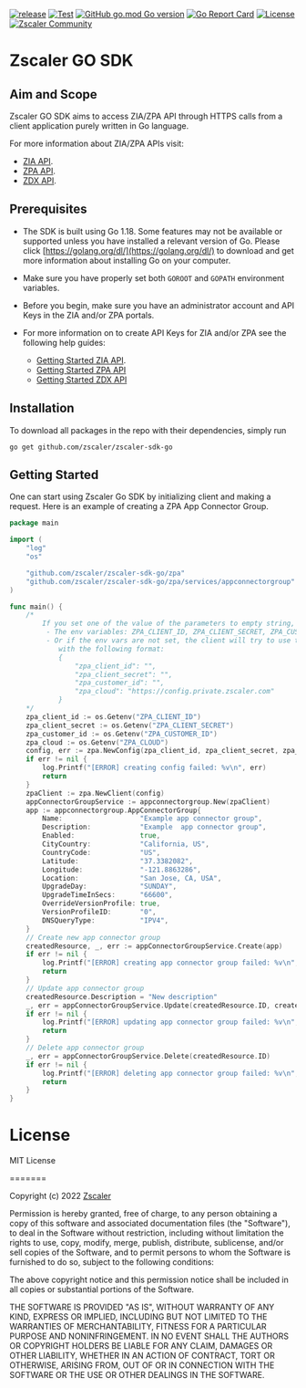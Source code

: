 [![release](https://github.com/zscaler/zscaler-sdk-go/actions/workflows/release.yml/badge.svg?branch=master)](https://github.com/zscaler/zscaler-sdk-go/actions/workflows/release.yml)
[![Test](https://github.com/zscaler/zscaler-sdk-go/actions/workflows/test.yml/badge.svg?branch=master)](https://github.com/zscaler/zscaler-sdk-go/actions/workflows/test.yml)
[![GitHub go.mod Go version](https://img.shields.io/github/go-mod/go-version/zscaler/zscaler-sdk-go)](https://github.com/zscaler/zscaler-sdk-go/blob/master/.go-version)
[![Go Report Card](https://goreportcard.com/badge/github.com/zscaler/zscaler-sdk-go)](https://goreportcard.com/report/github.com/zscaler/zscaler-sdk-go)
[![License](https://img.shields.io/github/license/zscaler/zscaler-sdk-go?color=blue)](https://github.com/zscaler/zscaler-sdk-go/blob/master/LICENSE)
[![Zscaler Community](https://img.shields.io/badge/zscaler-community-blue)](https://community.zscaler.com/)

# Zscaler GO SDK

## Aim and Scope

Zscaler GO SDK aims to access ZIA/ZPA API through HTTPS calls
from a client application purely written in Go language.

For more information about ZIA/ZPA APIs visit:

- [ZIA API](https://help.zscaler.com/zia/getting-started-zia-api).
- [ZPA API](https://help.zscaler.com/zpa/zpa-api/api-developer-reference-guide).
- [ZDX API](https://help.zscaler.com/zdx/about-zdx-api).

## Prerequisites

- The SDK is built using Go 1.18. Some features may not be
available or supported unless you have installed a relevant version of Go.
Please click [https://golang.org/dl/](https://golang.org/dl/) to download and
get more information about installing Go on your computer.

- Make sure you have properly set both `GOROOT` and `GOPATH`
environment variables.

- Before you begin, make sure you have an administrator account and API Keys in the ZIA and/or ZPA portals.

- For more information on to create API Keys for ZIA and/or ZPA see the following help guides:

  - [Getting Started ZIA API](https://help.zscaler.com/zpa/zpa-api/api-developer-reference-guide).
  - [Getting Started ZPA API](https://help.zscaler.com/zpa/getting-started-zpa-api)
  - [Getting Started ZDX API](https://help.zscaler.com/zdx/about-zdx-api)

## Installation

To download all packages in the repo with their dependencies, simply run

`go get github.com/zscaler/zscaler-sdk-go`

## Getting Started

One can start using Zscaler Go SDK by initializing client and making a request.
Here is an example of creating a ZPA App Connector Group.

```go
package main

import (
	"log"
	"os"

	"github.com/zscaler/zscaler-sdk-go/zpa"
	"github.com/zscaler/zscaler-sdk-go/zpa/services/appconnectorgroup"
)

func main() {
	/*
		If you set one of the value of the parameters to empty string, the client will fallback to:
		 - The env variables: ZPA_CLIENT_ID, ZPA_CLIENT_SECRET, ZPA_CUSTOMER_ID, ZPA_CLOUD
		 - Or if the env vars are not set, the client will try to use the config file which should be placed at  $HOME/.zpa/credentials.json on Linux and OS X, or "%USERPROFILE%\.zpa/credentials.json" on windows
		 	with the following format:
			{
				"zpa_client_id": "",
				"zpa_client_secret": "",
				"zpa_customer_id": "",
				"zpa_cloud": "https://config.private.zscaler.com"
			}
	*/
	zpa_client_id := os.Getenv("ZPA_CLIENT_ID")
	zpa_client_secret := os.Getenv("ZPA_CLIENT_SECRET")
	zpa_customer_id := os.Getenv("ZPA_CUSTOMER_ID")
	zpa_cloud := os.Getenv("ZPA_CLOUD")
	config, err := zpa.NewConfig(zpa_client_id, zpa_client_secret, zpa_customer_id, zpa_cloud, "userAgent")
	if err != nil {
		log.Printf("[ERROR] creating config failed: %v\n", err)
		return
	}
	zpaClient := zpa.NewClient(config)
	appConnectorGroupService := appconnectorgroup.New(zpaClient)
	app := appconnectorgroup.AppConnectorGroup{
		Name:                   "Example app connector group",
		Description:            "Example  app connector group",
		Enabled:                true,
		CityCountry:            "California, US",
		CountryCode:            "US",
		Latitude:               "37.3382082",
		Longitude:              "-121.8863286",
		Location:               "San Jose, CA, USA",
		UpgradeDay:             "SUNDAY",
		UpgradeTimeInSecs:      "66600",
		OverrideVersionProfile: true,
		VersionProfileID:       "0",
		DNSQueryType:           "IPV4",
	}
	// Create new app connector group
	createdResource, _, err := appConnectorGroupService.Create(app)
	if err != nil {
		log.Printf("[ERROR] creating app connector group failed: %v\n", err)
		return
	}
	// Update app connector group
	createdResource.Description = "New description"
	_, err = appConnectorGroupService.Update(createdResource.ID, createdResource)
	if err != nil {
		log.Printf("[ERROR] updating app connector group failed: %v\n", err)
		return
	}
	// Delete app connector group
	_, err = appConnectorGroupService.Delete(createdResource.ID)
	if err != nil {
		log.Printf("[ERROR] deleting app connector group failed: %v\n", err)
		return
	}
}
```

License
=========

MIT License

=======

Copyright (c) 2022 [Zscaler](https://github.com/zscaler)

Permission is hereby granted, free of charge, to any person obtaining a copy
of this software and associated documentation files (the "Software"), to deal
in the Software without restriction, including without limitation the rights
to use, copy, modify, merge, publish, distribute, sublicense, and/or sell
copies of the Software, and to permit persons to whom the Software is
furnished to do so, subject to the following conditions:

The above copyright notice and this permission notice shall be included in all
copies or substantial portions of the Software.

THE SOFTWARE IS PROVIDED "AS IS", WITHOUT WARRANTY OF ANY KIND, EXPRESS OR
IMPLIED, INCLUDING BUT NOT LIMITED TO THE WARRANTIES OF MERCHANTABILITY,
FITNESS FOR A PARTICULAR PURPOSE AND NONINFRINGEMENT. IN NO EVENT SHALL THE
AUTHORS OR COPYRIGHT HOLDERS BE LIABLE FOR ANY CLAIM, DAMAGES OR OTHER
LIABILITY, WHETHER IN AN ACTION OF CONTRACT, TORT OR OTHERWISE, ARISING FROM,
OUT OF OR IN CONNECTION WITH THE SOFTWARE OR THE USE OR OTHER DEALINGS IN THE
SOFTWARE.

